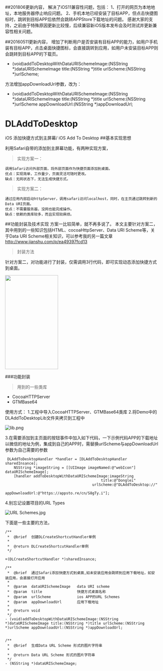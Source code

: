 ##201806更新内容，
解决了iOS11兼容性问题，包括：
1、打开的网页为本地地址，本地服务器停止响应问题。
2、手机本地已经安装了目标APP，但点击快捷图标时，跳转到目标APP后依然会跳转APPStore下载地址的问题。
感谢大家的支持，之前由于特殊原因更新比较慢，后续兼容新iOS版本发布会及时测试并更新兼容性相关问题。

##20160511更新内容，
增加了判断用户是否安装有目标APP的能力，如用户手机装有目标APP，点击桌面快捷图标，会直接跳转到应用，如用户未安装目标APP则会跳转到目标APP的下载页。
- (void)addToDesktopWithDataURISchemeImage:(NSString *)dataURISchemeImage title:(NSString *)title urlScheme:(NSString *)urlScheme;

方法增加appDownloadUrl参数，改为：

- (void)addToDesktopWithDataURISchemeImage:(NSString *)dataURISchemeImage title:(NSString *)title urlScheme:(NSString *)urlScheme appDownloadUrl:(NSString *)appDownloadUrl;

# DLAddToDesktop
iOS 添加快捷方式到主屏幕/ iOS Add To Desktop
##基本实现思想

利用Safari自带的添加到主屏幕功能，有两种实现方案，

>实现方案一：

```
调用Safari访问外部页面，将外部页面作为快捷页面添加到桌面。
优点：实现简单，工作量少，页面灵活可随时更改。
缺点：无网状态下，无法生成快捷方式。
```

>实现方案二：

```
通过应用内部启动httpServer，调用safari访问localhost，同时，在主页通过跳转到新的Data URI页面。
优点：不需要服务器，没网也能完成操作。
缺点：依赖的类库较多，而且实现较麻烦。
```

##功能封装及技术实现
方案一比较简单，就不再多说了。
本文主要针对方案二，其中用到的一些知识包括HTML、cocoaHttpServer、Data URI Scheme等，关于Data URI Scheme相关知识，可以参考我的另一篇文章
http://www.jianshu.com/p/ea49397fcd13
>封装方法

针对方案二，对功能进行了封装，仅需调用3行代码，即可实现动态添加快捷方式到桌面。

<img id="img" width="174" height="309" src="http://upload-images.jianshu.io/upload_images/1790518-fb43eb8c8afb94ad.gif?imageMogr2/auto-orient/strip">

###功能封装
>用到的一些类库

 * CocoaHTTPServer
 * GTMBase64
 



使用方式：
1.工程中导入CocoaHTTPServer、GTMBase64类库
2.将Demo中的DLAddToDesktopLib文件夹拷贝到工程中

![lib.png](http://upload-images.jianshu.io/upload_images/1790518-9371454439ce8c25.png?imageMogr2/auto-orient/strip%7CimageView2/2/w/1240)

3.在需要添加到主页面的按钮事件中加入如下代码，一下示例代码APP的下载地址以微信的地址为例，集成到自己的APP时，需替换urlScheme与appDownloadUrl参数为自己需要的参数

```
 DLAddToDesktopHandler *handler = [DLAddToDesktopHandler sharedInsance];
    NSString *imageString = [[UIImage imageNamed:@"webIcon"] dataURISchemeImage];
    [handler addToDesktopWithDataURISchemeImage:imageString
                                            title:@"Donglei"
                                        urlScheme:@"DLAddToDesktop://"
                                   appDownloadUrl:@"https://appsto.re/cn/S8gTy.i"];
```

4.别忘记设置项目的URL Types


![URL Schemes.jpg](http://upload-images.jianshu.io/upload_images/1790518-356d2ba020ace279.jpg?imageMogr2/auto-orient/strip%7CimageView2/2/w/1240)


下面是一些主要的方法，

```
/**
 *	@brief	创建DLCreateShortcutHandler单例
 *
 *	@return	DLCreateShortcutHandler单例
 */

+(DLCreateShortcutHandler *)sharedInsance;

/**
 *	@brief	通过Safari添加快捷方式到桌面,如未安装应用会跳转到应用下载地址，如安装应用，会直接打开应用
 *
 *	@param 	dataURISchemeImage   data URI scheme
 *	@param 	title                快捷方式桌面名称
 *	@param 	urlScheme            ios APP的URL Schemes
 *	@param 	appDownloadUrl       应用下载地址
 *
 *	@return	void
 */
- (void)addToDesktopWithDataURISchemeImage:(NSString *)dataURISchemeImage title:(NSString *)title urlScheme:(NSString *)urlScheme appDownloadUrl:(NSString *)appDownloadUrl;

```

```

/**
 *	@brief	生成Data URL Scheme 形式的图片字符串
 *
 *	@return	Data URL Scheme 形式的图片字符串
 */
- (NSString *)dataURISchemeImage;

```
